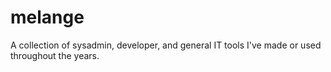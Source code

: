 # melange
A collection of sysadmin, developer, and general IT tools I've made or used throughout the years.

